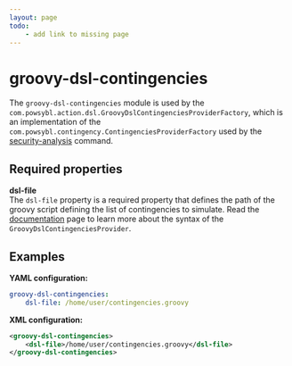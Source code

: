 ```yaml
---
layout: page
todo:
    - add link to missing page
---
```


# groovy-dsl-contingencies
The `groovy-dsl-contingencies` module is used by the `com.powsybl.action.dsl.GroovyDslContingenciesProviderFactory`, which is an implementation of the `com.powsybl.contingency.ContingenciesProviderFactory` used by the [security-analysis](../itools/security-analysis.md) command.

## Required properties

**dsl-file**  
The `dsl-file` property is a required property that defines the path of the groovy script defining the list of contingencies to simulate. Read the [documentation](../../simulation/securityanalysis/contingency-dsl.md) page to learn more about the syntax of the `GroovyDslContingenciesProvider`.

## Examples

**YAML configuration:**
```yaml
groovy-dsl-contingencies:
    dsl-file: /home/user/contingencies.groovy
```

**XML configuration:**
```xml
<groovy-dsl-contingencies>
    <dsl-file>/home/user/contingencies.groovy</dsl-file>
</groovy-dsl-contingencies>
```
